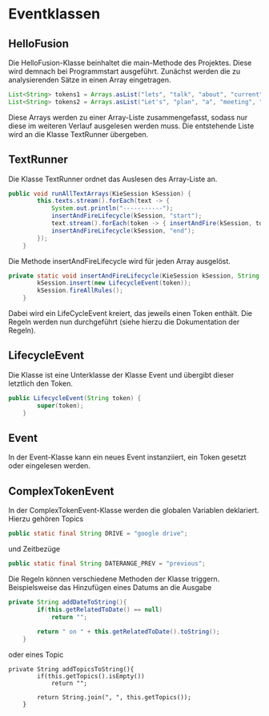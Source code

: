 # Eventklassen

## HelloFusion

Die HelloFusion-Klasse beinhaltet die main-Methode des Projektes. Diese wird demnach bei Programmstart ausgeführt. Zunächst werden die zu analysierenden Sätze in einen Array eingetragen.

```java
List<String> tokens1 = Arrays.asList("lets", "talk", "about", "current",  "activities", "concerning", "HighNet", "project");
List<String> tokens2 = Arrays.asList("Let's", "plan", "a", "meeting", "at", "16:00", "on", "next", "monday");
```
Diese Arrays werden zu einer Array-Liste zusammengefasst, sodass nur diese im weiteren Verlauf ausgelesen werden muss.
Die entstehende Liste wird an die Klasse TextRunner übergeben.

## TextRunner

Die Klasse TextRunner ordnet das Auslesen des Array-Liste an. 

```java
public void runAllTextArrays(KieSession kSession) {
		this.texts.stream().forEach(text -> {
			System.out.println("-----------");
			insertAndFireLifecycle(kSession, "start");
			text.stream().forEach(token -> { insertAndFire(kSession, token); });
			insertAndFireLifecycle(kSession, "end");
		});
	}
 ```
Die Methode insertAndFireLifecycle wird für jeden Array ausgelöst.

```java
private static void insertAndFireLifecycle(KieSession kSession, String token) {
		kSession.insert(new LifecycleEvent(token));
		kSession.fireAllRules();
	}
```
Dabei wird ein LifeCycleEvent kreiert, das jeweils einen Token enthält. Die Regeln werden nun durchgeführt (siehe hierzu die Dokumentation der Regeln).

## LifecycleEvent

Die Klasse ist eine Unterklasse der Klasse Event und übergibt dieser letztlich den Token.

```java
public LifecycleEvent(String token) {
		super(token);
	}
```

## Event

In der Event-Klasse kann ein neues Event instanziiert, ein Token gesetzt oder eingelesen werden.

## ComplexTokenEvent

In der ComplexTokenEvent-Klasse werden die globalen Variablen deklariert. 
Hierzu gehören Topics

```java
public static final String DRIVE = "google drive";
```
und Zeitbezüge
```java
public static final String DATERANGE_PREV = "previous";
```
Die Regeln können verschiedene Methoden der Klasse triggern. Beispielsweise das Hinzufügen eines Datums an die Ausgabe
```java
private String addDateToString(){		
		if(this.getRelatedToDate() == null)
			return "";
			
		return " on " + this.getRelatedToDate().toString();
	}
```
oder eines Topic
```
private String addTopicsToString(){
		if(this.getTopics().isEmpty())
			return "";

		return String.join(", ", this.getTopics());
	}
``` 


